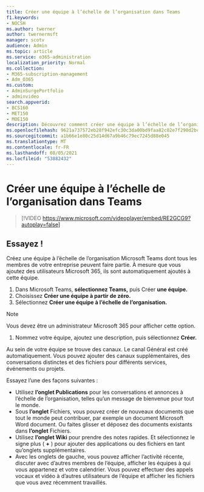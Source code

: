 ```yaml
---
title: Créer une équipe à l’échelle de l’organisation dans Teams
f1.keywords:
- NOCSH
ms.author: twerner
author: twernermsft
manager: scotv
audience: Admin
ms.topic: article
ms.service: o365-administration
localization_priority: Normal
ms.collection:
- M365-subscription-management
- Adm_O365
ms.custom:
- AdminSurgePortfolio
- adminvideo
search.appverid:
- BCS160
- MET150
- MOE150
description: Découvrez comment créer une équipe à l’échelle de l’organisation dans Microsoft Teams.
ms.openlocfilehash: 9621a737572eb28f942efc30c3da00bd9faa82c02e7f290d2bc4a9de8f4c1ee4
ms.sourcegitcommit: a1b66e1e80c25d14d67a9b46c79ec7245d88e045
ms.translationtype: MT
ms.contentlocale: fr-FR
ms.lasthandoff: 08/05/2021
ms.locfileid: "53882432"
---
```

# <a name="create-an-org-wide-team"></a>Créer une équipe à l’échelle de l’organisation dans Teams

> [!VIDEO https://www.microsoft.com/videoplayer/embed/RE2GCG9?autoplay=false]

## <a name="try-it"></a>Essayez !

Créez une équipe à l’échelle de l’organisation Microsoft Teams dont tous les membres de votre entreprise peuvent faire partie. À mesure que vous ajoutez des utilisateurs Microsoft 365, ils sont automatiquement ajoutés à cette équipe.

1. Dans Microsoft Teams, **sélectionnez Teams,** puis Créer **une équipe.**
2. Choisissez **Créer une équipe à partir de zéro.**
3. Sélectionnez **Créer une équipe à l’échelle de l’organisation.**

> [!NOTE]
> Vous devez être un administrateur Microsoft 365 pour afficher cette option.

1. Nommez votre équipe, ajoutez une description, puis sélectionnez **Créer.**

Au sein de votre équipe se trouve des canaux. Le canal Général est créé automatiquement. Vous pouvez ajouter des canaux supplémentaires, des conversations distinctes et des fichiers pour différents services, événements ou projets.

Essayez l’une des façons suivantes :

- Utilisez  **l’onglet Publications** pour les conversations et annonces à l’échelle de l’organisation, telles qu’un message de bienvenue pour tout le monde.
- Sous **l’onglet** Fichiers, vous pouvez créer de nouveaux documents que tout le monde peut contribuer, par exemple un document Microsoft Word document. Ou faites glisser et déposez des documents existants dans  **l’onglet** Fichiers.
- Utilisez  **l’onglet Wiki** pour prendre des notes rapides. Et sélectionnez le signe plus ( **+** ) pour ajouter des applications ou des fichiers en tant qu’onglets supplémentaires.
- Avec les onglets de gauche, vous pouvez afficher l’activité récente, discuter avec d’autres membres de l’équipe, afficher les équipes à qui vous appartenez et votre calendrier. Vous pouvez effectuer des appels vocaux et vidéo à d’autres utilisateurs de l’équipe et afficher les fichiers que vous avez récemment travaillés.